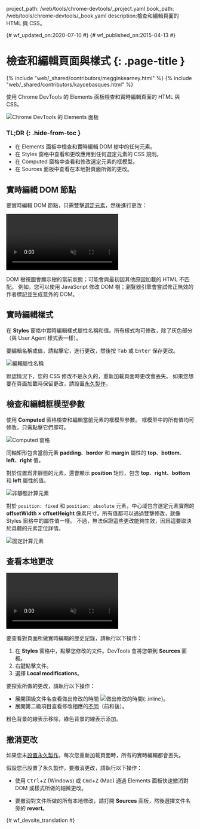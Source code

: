 project_path: /web/tools/chrome-devtools/_project.yaml
book_path: /web/tools/chrome-devtools/_book.yaml
description:檢查和編輯頁面的 HTML 與 CSS。

{# wf_updated_on:2020-07-10 #}
{# wf_published_on:2015-04-13 #}

# 檢查和編輯頁面與樣式 {: .page-title }

{% include "web/_shared/contributors/megginkearney.html" %}
{% include "web/_shared/contributors/kaycebasques.html" %}

使用 Chrome DevTools 的 Elements 面板檢查和實時編輯頁面的 HTML 與 CSS。


![Chrome DevTools 的 Elements 面板](imgs/elements-panel.png)


### TL;DR {: .hide-from-toc }
- 在 Elements 面板中檢查和實時編輯 DOM 樹中的任何元素。
- 在 Styles 窗格中查看和更改應用到任何選定元素的 CSS 規則。
- 在 Computed 窗格中查看和修改選定元素的框模型。
- 在 Sources 面板中查看在本地對頁面所做的更改。


## 實時編輯 DOM 節點

要實時編輯 DOM 節點，只需雙擊[選定元素](#inspect-an-element)，然後進行更改：


<video src="animations/edit-element-name.mp4" style="max-width:100%;"
       loop muted autoplay controls></video>

DOM 樹視圖會顯示樹的當前狀態；可能會與最初因其他原因加載的 HTML 不匹配。
例如，您可以使用 JavaScript 修改 DOM 樹；瀏覽器引擎會嘗試修正無效的作者標記並生成意外的 DOM。



## 實時編輯樣式

在 **Styles** 窗格中實時編輯樣式屬性名稱和值。所有樣式均可修改，除了灰色部分（與 User Agent 樣式表一樣）。



要編輯名稱或值，請點擊它，進行更改，然後按 <kbd class="kbd">Tab</kbd> 或 <kbd class="kbd">Enter</kbd> 保存更改。


![編輯屬性名稱](imgs/edit-property-name.png)

默認情況下，您的 CSS 修改不是永久的，重新加載頁面時更改會丟失。
如果您想要在頁面加載時保留更改，請設置[永久製作](/web/tools/setup/setup-workflow)。

 

## 檢查和編輯框模型參數

使用 **Computed** 窗格檢查和編輯當前元素的框模型參數。
框模型中的所有值均可修改，只需點擊它們即可。


![Computed 窗格](imgs/computed-pane.png)

同軸矩形包含當前元素 **padding**、**border** 和 **margin** 屬性的 **top**、**bottom**、**left**、**right** 值。

 

對於位置爲非靜態的元素，還會顯示 **position** 矩形，包含 **top**、**right**、**bottom** 和 **left** 屬性的值。



![非靜態計算元素](imgs/computed-non-static.png)

對於 `position: fixed` 和 `position: absolute` 元素，中心域包含選定元素實際的 **offsetWidth × offsetHeight** 像素尺寸。所有值都可以通過雙擊修改，就像 Styles 窗格中的屬性值一樣。
不過，無法保證這些更改能夠生效，因爲這要取決於具體的元素定位詳情。



![固定計算元素](imgs/computed-fixed.png)

## 查看本地更改

<video src="animations/revisions.mp4" style="max-width:100%;"
       autoplay loop muted controls></video>

要查看對頁面所做實時編輯的歷史記錄，請執行以下操作：

1. 在 **Styles** 窗格中，點擊您修改的文件。DevTools 會將您帶到 **Sources** 面板。
1. 右鍵點擊文件。
1. 選擇 **Local modifications**。

要探索所做的更改，請執行以下操作：

* 展開頂級文件名查看做出修改的時間 ![做出修改的時間](imgs/image_25.png){:.inline}。
* 展開第二級項目查看修改相應的[不同](https://en.wikipedia.org/wiki/Diff)（前和後）。

粉色背景的線表示移除，綠色背景的線表示添加。


## 撤消更改

如果您未[設置永久製作](/web/tools/setup/setup-workflow)，每次您重新加載頁面時，所有的實時編輯都會丟失。


假設您已設置了永久製作，要撤消更改，請執行以下操作：

* 使用 <kbd class="kbd">Ctrl</kbd>+<kbd class="kbd">Z</kbd> (Windows) 或 <kbd class="kbd">Cmd</kbd>+<kbd class="kbd">Z</kbd> (Mac) 通過 Elements 面板快速撤消對 DOM 或樣式所做的細微更改。



* 要撤消對文件所做的所有本地修改，請打開 **Sources** 面板，然後選擇文件名旁的 **revert**。


[inspect]: /web/tools/chrome-devtools/debug/command-line/command-line-reference#inspect


{# wf_devsite_translation #}
